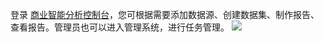 登录 [商业智能分析控制台](https://console.cloud.tencent.com/bi)，您可根据需要添加数据源、创建数据集、制作报告、查看报告。管理员也可以进入管理系统，进行任务管理。
![](https://main.qcloudimg.com/raw/1f5589adbf24890e8aa24acb14d5b9d2.jpg)
